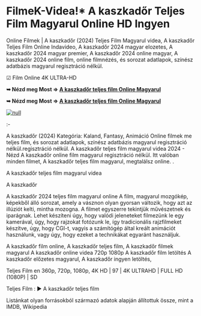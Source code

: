 # FilmeK-Videa!* A kaszkadőr Teljes Film Magyarul Online HD Ingyen

Online Filmek | A kaszkadőr (2024) Teljes Film Magyarul videa, A kaszkadőr Teljes Film Online Indavideo, A kaszkadőr 2024 magyar elozetes, A kaszkadőr 2024 magyar premier, A kaszkadőr 2024 online magyar, A kaszkadőr 2024 online film, online filmnézés, és sorozat adatlapok, színész adatbázis magyarul regisztráció nélkül.

☑ Film Online 4K ULTRA-HD

**➥ Nézd meg Most => [A kaszkadőr teljes film Online Magyarul](https://t.co/AyjiAhKXAS)**

**➥ Nézd meg Most => [A kaszkadőr teljes film Online Magyarul](https://t.co/AyjiAhKXAS)**

[![null](https://static.wixstatic.com/media/855a25_043b5abeb4ae4d35ac003198e7fe56ed~mv2.gif)](https://t.co/AyjiAhKXAS)

:-

A kaszkadőr (2024) Kategória: Kaland, Fantasy, Animáció Online filmek me teljes film, és sorozat adatlapok, színész adatbázis magyarul regisztráció nélkül.regisztráció nélkül. A kaszkadőr teljes film magyarul videa 2024 - Nézd A kaszkadőr online film magyarul regisztráció nélkül. Itt valóban minden filmet, A kaszkadőr teljes film magyarul, megtalálsz online.
.

A kaszkadőr teljes film magyarul videa

A kaszkadőr

A kaszkadőr 2024 teljes film magyarul online A film, magyarul mozgókép, képekből álló sorozat, amely a vásznon olyan gyorsan változik, hogy azt az illúziót kelti, mintha mozogna. A filmet egyszerre tekintjük művészetnek és iparágnak. Lehet készíteni úgy, hogy valódi jeleneteket filmezünk le egy kamerával, úgy, hogy rajzokat fotózunk le, így tradicionális rajzfilmeket készítve, úgy, hogy CGI-t, vagyis a számítógép által kreált animációt használunk, vagy úgy, hogy ezeket a technikákat egyaránt használjuk.

A kaszkadőr film online,
A kaszkadőr teljes film,
A kaszkadőr filmek magyarul
A kaszkadőr online videa 720p 1080p
A kaszkadőr film letöltés
A kaszkadőr előzetes magyarul,
A kaszkadőr ingyen letöltés,

Teljes Film en 360p, 720p, 1080p, 4K HD | 97 | 4K ULTRAHD | FULL HD (1080P) | SD

Teljes Film : ► A kaszkadőr teljes film

Listánkat olyan forrásokból származó adatok alapján állítottuk össze, mint a IMDB, Wikipedia
